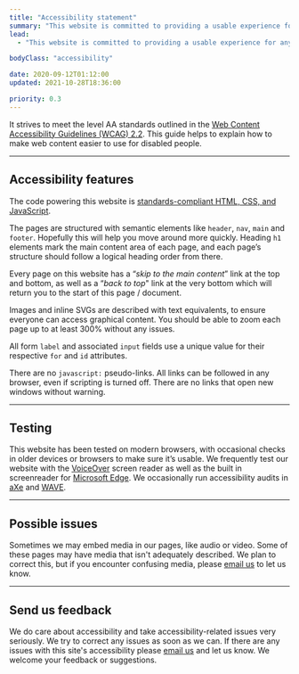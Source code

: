 ```yaml
---
title: "Accessibility statement"
summary: "This website is committed to providing a usable experience for anyone visiting it, regardless of technology or ability."
lead:
  - "This website is committed to providing a usable experience for anyone visiting it, regardless of technology or ability."

bodyClass: "accessibility"

date: 2020-09-12T01:12:00
updated: 2021-10-28T18:36:00

priority: 0.3
---
```


It strives to meet the level AA standards outlined in the [Web Content Accessibility Guidelines (WCAG) 2.2](https://www.w3.org/TR/WCAG22/). This guide helps to explain how to make web content easier to use for disabled people.

---

## Accessibility features

The code powering this website is [standards-compliant HTML, CSS, and JavaScript](https://www.w3.org/standards/).

The pages are structured with semantic elements like <code>header</code>, <code>nav</code>, <code>main</code> and <code>footer</code>. Hopefully this will help you move around more quickly. Heading <code>h1</code> elements mark the main content area of each page, and each page’s structure should follow a logical heading order from there.

Every page on this website has a “*skip to the main content*” link at the top and bottom, as well as a “*back to top*" link at the very bottom which will return you to the start of this page / document.

Images and inline SVGs are described with text equivalents, to ensure everyone can access graphical content. You should be able to zoom each page up to at least 300% without any issues.

All form <code>label</code> and associated <code>input</code> fields use a unique value for their respective <code>for</code> and <code>id</code> attributes.

There are no <code>javascript:</code> pseudo-links. All links can be followed in any browser, even if scripting is turned off. There are no links that open new windows without warning.

---

## Testing

This website has been tested on modern browsers, with occasional checks in older devices or browsers to make sure it’s usable. We frequently test our website with the [VoiceOver](https://www.apple.com/accessibility/vision/) screen reader as well as the built in screenreader for [Microsoft Edge](https://support.microsoft.com/en-us/microsoft-edge/accessibility-features-in-microsoft-edge-4c696192-338e-9465-b2cd-bd9b698ad19a). We occasionally run accessibility audits in [aXe](https://www.deque.com/axe/) and [WAVE](https://wave.webaim.org/).

---

## Possible issues

Sometimes we may embed media in our pages, like audio or video. Some of these pages may have media that isn't adequately described. We plan to correct this, but if you encounter confusing media, please [email us](/contact) to let us know.

---

## Send us feedback

We do care about accessibility and take accessibility-related issues very seriously. We try to correct any issues as soon as we can. If there are any issues with this site's accessibility please [email us](/contact) and let us know. We welcome your feedback or suggestions.
